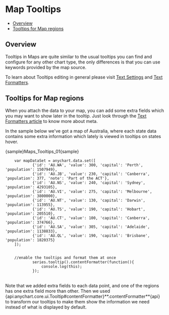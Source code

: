 Map Tooltips
======================

* [Overview](#overview)
* [Tooltips for Map regions](#tooltips_for_map_regions)

## Overview 

Tooltips in Maps are quite similar to the usual tooltips you can find and configure for any other chart type, the only differences is that you can use keywords provided by the map source.

To learn about Tooltips editing in general please visit [Text Settings](../Appearance_Settings/Text_Settings) and [Text Formatters](..\Common_Settings/Text_Formatters).

## Tooltips for Map regions

When you attach the data to your map, you can add some extra fields which you may want to show later in the tooltip. Just look through the [Text Formatters article](..\Common_Settings/Text_Formatters) to know more about meta.

In the sample below we've got a map of Australia, where each state data contains some extra information which lately is viewed in tooltips on states hover.

{sample}Maps\_Tooltips\_01{sample}

```
	var mapDataSet = anychart.data.set([
            {'id': 'AU.WA', 'value': 300, 'capital': 'Perth', 'population': 1507949},
            {'id': 'AU.JB', 'value': 230, 'capital': 'Canberra', 'population': 377, 'note': 'Part of the ACT'},
            {'id': 'AU.NS', 'value': 240, 'capital': 'Sydney', 'population': 4293105},
            {'id': 'AU.VI', 'value': 275, 'capital': 'Melbourne', 'population': 3800000},
            {'id': 'AU.NT', 'value': 130, 'capital': 'Darwin', 'population': 113955},
            {'id': 'AU.TS', 'value': 190, 'capital': 'Hobart', 'population': 205510},
            {'id': 'AU.CT', 'value': 100, 'capital': 'Canberra', 'population': 374766},
            {'id': 'AU.SA', 'value': 305, 'capital': 'Adelaide', 'population': 1138833},
            {'id': 'AU.QL', 'value': 190, 'capital': 'Brisbane', 'population': 1820375}
    ]);
	
	
	//enable the tooltips and format them at once
            series.tooltip().contentFormatter(function(){
                console.log(this);
            });
```
<br>
Note that we added extra fields to each data point, and one of the regions has one extra field more than other. Then we used {api:anychart.core.ui.Tooltip#contentFormatter}**.contentFormatter**{api} to transform our tooltips to make them show the information we need instead of what is displayed by default.
